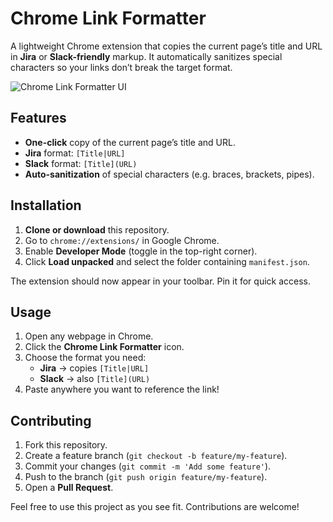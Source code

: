 # Chrome Link Formatter

A lightweight Chrome extension that copies the current page’s title and URL in **Jira** or **Slack-friendly** markup. It automatically sanitizes special characters so your links don’t break the target format.

![Chrome Link Formatter UI](resources/ui.jpg)

## Features

- **One-click** copy of the current page’s title and URL.
- **Jira** format: `[Title|URL]`
- **Slack** format: `[Title](URL)`
- **Auto-sanitization** of special characters (e.g. braces, brackets, pipes).

## Installation

1. **Clone or download** this repository.
2. Go to `chrome://extensions/` in Google Chrome.
3. Enable **Developer Mode** (toggle in the top-right corner).
4. Click **Load unpacked** and select the folder containing `manifest.json`.

The extension should now appear in your toolbar. Pin it for quick access.

## Usage

1. Open any webpage in Chrome.
2. Click the **Chrome Link Formatter** icon.
3. Choose the format you need:
   - **Jira** → copies `[Title|URL]`
   - **Slack** → also `[Title](URL)`
4. Paste anywhere you want to reference the link!

## Contributing

1. Fork this repository.
2. Create a feature branch (`git checkout -b feature/my-feature`).
3. Commit your changes (`git commit -m 'Add some feature'`).
4. Push to the branch (`git push origin feature/my-feature`).
5. Open a **Pull Request**.

Feel free to use this project as you see fit. Contributions are welcome!
